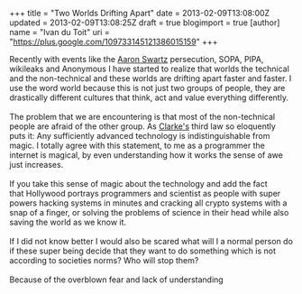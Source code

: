 +++
title = "Two Worlds Drifting Apart"
date = 2013-02-09T13:08:00Z
updated = 2013-02-09T13:08:25Z
draft = true
blogimport = true 
[author]
	name = "Ivan du Toit"
	uri = "https://plus.google.com/109733145121386015159"
+++

Recently with events like the&nbsp;<a href="http://en.wikipedia.org/wiki/Aaron_Swartz">Aaron Swartz</a>&nbsp;persecution, SOPA, PIPA, wikileaks and Anonymous I have started to realize that worlds the technical and the non-technical and these worlds are drifting apart faster and faster. I use the word world because this is not just two groups of people, they are drastically different&nbsp;cultures that think, act and value everything differently.<br /><br />The problem that we are encountering is that most of the non-technical people are afraid of the other group. As <a href="http://en.wikipedia.org/wiki/Clarke's_three_laws">Clarke's</a> third law so eloquently puts it:&nbsp;Any sufficiently advanced technology is indistinguishable from magic. I totally agree with this statement, to me as a programmer the internet is magical, by even understanding how it works the sense of awe just increases.<br /><br />If you take this sense of magic about the technology and add the fact that&nbsp;Hollywood portrays programmers and scientist as people with super powers hacking systems in minutes and cracking all crypto systems with a snap of a finger, or solving the problems of science in their head while also saving the world as we know it.<br /><br />If I did not know better I would also be scared what will I a normal person do if these super being decide that they want to do something which is not according to societies norms? Who will stop them?<br /><br />Because of the overblown fear and lack of understanding
